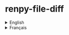 # renpy-file-diff

<details>
<summary>English</summary>

### English Content
Compare `.rpy` files in two folders, showing identical, different, and unique files.

## Table of Contents
- [Installation](#installation)
- [Usage](#usage)
- [Example](#example)
- [Contributing](#contributing)
- [License](#license)

## Installation

Clone this repository to your local machine:

```bash
git clone https://github.com/cherifVN/renpy-file-diff.git
```

Navigate to the project directory:

```bash
cd renpy-file-diff
```

## Usage

Ensure the cloned folder contains exactly two subfolders, each containing `.rpy` files to compare.

Run the Python script:

```bash
python parse.py
```

### Detailed Explanation

1. **Clone the repository**: Use the `git clone` command to copy the repository to your local machine.
2. **Navigate to the directory**: Use `cd renpy-file-diff` to enter the project directory.
3. **Prepare the folders**: Create two subfolders in the project directory and place the `.rpy` files to compare in them.
4. **Run the script**: Execute the `parse.py` script with Python to compare the files.

## Example

Suppose you have the following two folders in the script directory:

```
renpy-file-diff/
├── folder1/
│   ├── script1.rpy
│   └── script2.rpy
└── folder2/
    ├── script1.rpy
    └── script3.rpy
```

The script will display identical, different, and unique files.

### Output
(the code is in french, so the output too)
```
Fichiers avec le même nom et contenu identique :
- script1.rpy

Fichiers avec le même nom mais un contenu différent :
- Aucun

Fichiers uniques dans l'un ou l'autre des dossiers :
- dossier1/script2.rpy
- dossier2/script3.rpy
```

## Contributing

Contributions are welcome! Please submit a pull request or open an issue to discuss the changes you wish to make.

## License

This project is licensed under the [GNU GPL v3](./LICENSE).

</details>

<details>
<summary>Français</summary>

### Contenu en Français
Comparer les fichiers `.rpy` dans deux dossiers, affichant les fichiers identiques, différents et uniques.

## Table des matières
- [Installation](#installation)
- [Utilisation](#utilisation)
- [Exemple](#exemple)
- [Contribuer](#contribuer)
- [Licence](#licence)

## Installation

Clonez ce dépôt sur votre machine locale :

```bash
git clone https://github.com/cherifVN/renpy-file-diff.git
```

Accédez au répertoire du projet :

```bash
cd renpy-file-diff
```

## Utilisation

Assurez-vous que le dossier cloné contient exactement deux sous-dossiers, chacun contenant des fichiers `.rpy` à comparer.

Exécutez le script Python :

```bash
python parse.py
```

### Explications détaillées

1. **Cloner le dépôt** : Utilisez la commande `git clone` pour copier le dépôt sur votre machine locale.
2. **Naviguer dans le répertoire** : Utilisez `cd renpy-file-diff` pour entrer dans le répertoire du projet.
3. **Préparer les dossiers** : Créez deux sous-dossiers dans le répertoire du projet et placez-y les fichiers `.rpy` à comparer.
4. **Exécuter le script** : Lancez le script `parse.py` avec Python pour comparer les fichiers.

## Exemple

Supposons que vous ayez les deux dossiers suivants dans le répertoire du script :

```
renpy-file-diff/
├── dossier1/
│   ├── script1.rpy
│   └── script2.rpy
└── dossier2/
    ├── script1.rpy
    └── script3.rpy
```

Le script affichera les fichiers identiques, différents et uniques.

### Sortie

```
Fichiers avec le même nom et contenu identique :
- script1.rpy

Fichiers avec le même nom mais un contenu différent :
- Aucun

Fichiers uniques dans l'un ou l'autre des dossiers :
- dossier1/script2.rpy
- dossier2/script3.rpy
```

## Contribuer

Les contributions sont les bienvenues ! Veuillez soumettre une pull request ou ouvrir une issue pour discuter des changements que vous souhaitez apporter.

## Licence

Ce projet est sous licence [GNU GPL v3](./LICENSE).

</details>
